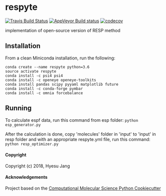 respyte
==============================
[//]: # (Badges)
[![Travis Build Status](https://travis-ci.org/REPLACE_WITH_OWNER_ACCOUNT/respyte.png)](https://travis-ci.org/REPLACE_WITH_OWNER_ACCOUNT/respyte)
[![AppVeyor Build status](https://ci.appveyor.com/api/projects/status/REPLACE_WITH_APPVEYOR_LINK/branch/master?svg=true)](https://ci.appveyor.com/project/REPLACE_WITH_OWNER_ACCOUNT/respyte/branch/master)
[![codecov](https://codecov.io/gh/REPLACE_WITH_OWNER_ACCOUNT/respyte/branch/master/graph/badge.svg)](https://codecov.io/gh/REPLACE_WITH_OWNER_ACCOUNT/respyte/branch/master)

implementation of open-source version of RESP method

## Installation
From a clean Miniconda installation, run the following:

```
conda create --name respyte python=3.6
source activate respyte
conda install -c psi4 psi4
conda install -c openeye openeye-toolkits
conda install pandas scipy pyyaml matplotlib future
conda install -c conda-forge pymbar
conda install -c omnia forcebalance
```

## Running
To calculate espf data, run this command from esp folder:
`python esp_generator.py`

After the calculation is done, copy 'molecules' folder in 'input' to 'input' in resp folder and with an appropriate respyte.yml file, run this command:
`python resp_optimizer.py`


#### Copyright

Copyright (c) 2018, Hyesu Jang


#### Acknowledgements

Project based on the
[Computational Molecular Science Python Cookiecutter](https://github.com/molssi/cookiecutter-cms)

